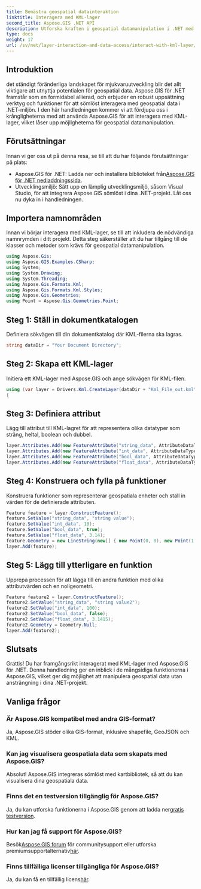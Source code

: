 ```yaml
---
title: Bemästra geospatial datainteraktion
linktitle: Interagera med KML-lager
second_title: Aspose.GIS .NET API
description: Utforska kraften i geospatial datamanipulation i .NET med Aspose.GIS. Steg-för-steg-guide för interaktion med KML-lager. Ladda ner din kostnadsfria testversion nu!
type: docs
weight: 17
url: /sv/net/layer-interaction-and-data-access/interact-with-kml-layer/
---
```

## Introduktion
det ständigt föränderliga landskapet för mjukvaruutveckling blir det allt viktigare att utnyttja potentialen för geospatial data. Aspose.GIS för .NET framstår som en formidabel allierad, och erbjuder en robust uppsättning verktyg och funktioner för att sömlöst interagera med geospatial data i .NET-miljön. I den här handledningen kommer vi att fördjupa oss i krångligheterna med att använda Aspose.GIS för att interagera med KML-lager, vilket låser upp möjligheterna för geospatial datamanipulation.
## Förutsättningar
Innan vi ger oss ut på denna resa, se till att du har följande förutsättningar på plats:
-  Aspose.GIS för .NET: Ladda ner och installera biblioteket från[Aspose.GIS för .NET nedladdningssida](https://releases.aspose.com/gis/net/).
- Utvecklingsmiljö: Sätt upp en lämplig utvecklingsmiljö, såsom Visual Studio, för att integrera Aspose.GIS sömlöst i dina .NET-projekt.
Låt oss nu dyka in i handledningen.
## Importera namnområden
Innan vi börjar interagera med KML-lager, se till att inkludera de nödvändiga namnrymden i ditt projekt. Detta steg säkerställer att du har tillgång till de klasser och metoder som krävs för geospatial datamanipulation.
```csharp
using Aspose.Gis;
using Aspose.GIS.Examples.CSharp;
using System;
using System.Drawing;
using System.Threading;
using Aspose.Gis.Formats.Kml;
using Aspose.Gis.Formats.Kml.Styles;
using Aspose.Gis.Geometries;
using Point = Aspose.Gis.Geometries.Point;
```
## Steg 1: Ställ in dokumentkatalogen
Definiera sökvägen till din dokumentkatalog där KML-filerna ska lagras.
```csharp
string dataDir = "Your Document Directory";
```
## Steg 2: Skapa ett KML-lager
Initiera ett KML-lager med Aspose.GIS och ange sökvägen för KML-filen.
```csharp
using (var layer = Drivers.Kml.CreateLayer(dataDir + "Kml_File_out.kml"))
{
```
## Steg 3: Definiera attribut
Lägg till attribut till KML-lagret för att representera olika datatyper som sträng, heltal, boolean och dubbel.
```csharp
layer.Attributes.Add(new FeatureAttribute("string_data", AttributeDataType.String));
layer.Attributes.Add(new FeatureAttribute("int_data", AttributeDataType.Integer));
layer.Attributes.Add(new FeatureAttribute("bool_data", AttributeDataType.Boolean));
layer.Attributes.Add(new FeatureAttribute("float_data", AttributeDataType.Double));
```
## Steg 4: Konstruera och fylla på funktioner
Konstruera funktioner som representerar geospatiala enheter och ställ in värden för de definierade attributen.
```csharp
Feature feature = layer.ConstructFeature();
feature.SetValue("string_data", "string value");
feature.SetValue("int_data", 10);
feature.SetValue("bool_data", true);
feature.SetValue("float_data", 3.14);
feature.Geometry = new LineString(new[] { new Point(0, 0), new Point(1, 1) });
layer.Add(feature);
```
## Steg 5: Lägg till ytterligare en funktion
Upprepa processen för att lägga till en andra funktion med olika attributvärden och en nollgeometri.
```csharp
Feature feature2 = layer.ConstructFeature();
feature2.SetValue("string_data", "string value2");
feature2.SetValue("int_data", 100);
feature2.SetValue("bool_data", false);
feature2.SetValue("float_data", 3.1415);
feature2.Geometry = Geometry.Null;
layer.Add(feature2);
```
## Slutsats
Grattis! Du har framgångsrikt interagerat med KML-lager med Aspose.GIS för .NET. Denna handledning ger en inblick i de mångsidiga funktionerna i Aspose.GIS, vilket ger dig möjlighet att manipulera geospatial data utan ansträngning i dina .NET-projekt.
## Vanliga frågor
### Är Aspose.GIS kompatibel med andra GIS-format?
Ja, Aspose.GIS stöder olika GIS-format, inklusive shapefile, GeoJSON och KML.
### Kan jag visualisera geospatiala data som skapats med Aspose.GIS?
Absolut! Aspose.GIS integreras sömlöst med kartbibliotek, så att du kan visualisera dina geospatiala data.
### Finns det en testversion tillgänglig för Aspose.GIS?
 Ja, du kan utforska funktionerna i Aspose.GIS genom att ladda ner[gratis testversion](https://releases.aspose.com/).
### Hur kan jag få support för Aspose.GIS?
 Besök[Aspose.GIS forum](https://forum.aspose.com/c/gis/33) för communitysupport eller utforska premiumsupportalternativ[här](https://purchase.aspose.com/buy).
### Finns tillfälliga licenser tillgängliga för Aspose.GIS?
 Ja, du kan få en tillfällig licens[här](https://purchase.aspose.com/temporary-license/).
